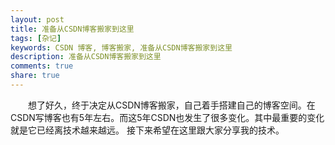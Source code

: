 ```yaml
---
layout: post
title: 准备从CSDN博客搬家到这里
tags: [杂记]
keywords: CSDN 博客, 博客搬家, 准备从CSDN博客搬家到这里
description: 准备从CSDN博客搬家到这里
comments: true
share: true
---
```


&emsp;&emsp;想了好久，终于决定从CSDN博客搬家，自己着手搭建自己的博客空间。在CSDN写博客也有5年左右。而这5年CSDN也发生了很多变化。其中最重要的变化就是它已经离技术越来越远。
接下来希望在这里跟大家分享我的技术。
